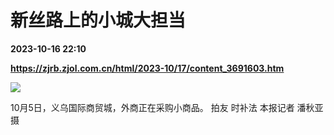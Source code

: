 # 新丝路上的小城大担当

**2023-10-16 22:10**

**https://zjrb.zjol.com.cn/html/2023-10/17/content_3691603.htm**

![](https://zjrb.zjol.com.cn/images/2023-10/17/zjrb2023101700001v01b007.jpg)

10月5日，义乌国际商贸城，外商正在采购小商品。 拍友 时补法 本报记者 潘秋亚 摄